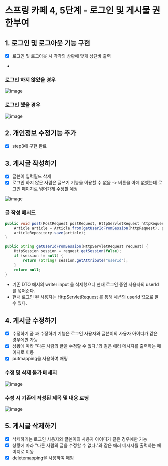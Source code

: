 스프링 카페 4, 5단계 - 로그인 및 게시물 권한부여
=

## 1. 로그인 및 로그아웃 기능 구현

- [x] 로그인 및 로그아웃 시 각각의 상황에 맞게 상단바 출력
- 
### 로그인 하지 않았을 경우
![image](https://user-images.githubusercontent.com/118447769/233597991-48c842e1-b0ad-4a49-baf3-b2e1fb95bd70.png)  

### 로그인 했을 경우
![image](https://user-images.githubusercontent.com/118447769/233598219-244e0fbf-bc95-4fae-bb98-22fd13d6ee44.png)  


## 2. 개인정보 수정기능 추가

- [x] step3에 구현 완료

## 3. 게시글 작성하기

- [x] 글쓴이 입력필드 삭제
- [x] 로그인 하지 않은 사람은 글쓰기 기능을 이용할 수 없음 -> 버튼을 아예 없앴는데 로그인 페이지로 넘어가게 수정할 예정

![image](https://user-images.githubusercontent.com/118447769/233598483-32efd7dc-662d-452b-a7a8-24d5a83a86ae.png)  

### 글 작성 메서드

```java
public void post(PostRequest postRequest, HttpServletRequest httpRequest) {
    Article article = Article.from(getUserIdFromSession(httpRequest), postRequest);
    articleRepository.save(article);
}

public String getUserIdFromSession(HttpServletRequest request) {
    HttpSession session = request.getSession(false);
    if (session != null) {
        return (String) session.getAttribute("userId");
    }
    return null;
}
```

- 기존 DTO 에서의 writer input 을 삭제했으니 현재 로그인 중인 사용자의 userId를 넣어준다.
- 현내 로그인 된 사용자는 HttpServletRequest 를 통해 세션의 userId 값으로 알 수 있다.

## 4. 게시글 수정하기

- [x] 수정하기 폼 과 수정하기 기능은 로그인 사용자와 글쓴이의 사용자 아이디가 같은 경우에만 가능
- [x] 상황에 따라 "다른 사람의 글을 수정할 수 없다."와 같은 에러 메시지를 출력하는 페이지로 이동
- [x] putmapping을 사용하여 매핑

### 수정 및 삭제 불가 메세지
![image](https://user-images.githubusercontent.com/118447769/233599013-57f77192-440c-4d3d-9f37-655ba316fc94.png)  

### 수정 시 기존에 작성된 제목 및 내용 로딩
![image](https://user-images.githubusercontent.com/118447769/233599284-2d2f33e8-0698-49c1-914d-220642a966ce.png)  



## 5. 게시글 삭제하기

- [x] 삭제하기는 로그인 사용자와 글쓴이의 사용자 아이디가 같은 경우에만 가능
- [x] 상황에 따라 "다른 사람의 글을 수정할 수 없다."와 같은 에러 메시지를 출력하는 페이지로 이동
- [x] deletemapping을 사용하여 매핑